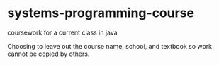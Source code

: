# systems-programming-course
coursework for a current class in java


Choosing to leave out the course name, school, and textbook so work cannot be copied by others.
